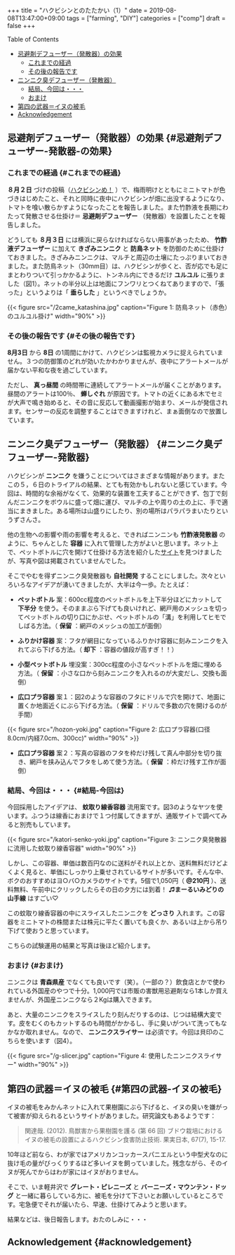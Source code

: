 +++
title = "ハクビシンとのたたかい（1）"
date = 2019-08-08T13:47:00+09:00
tags = ["farming", "DIY"]
categories = ["comp"]
draft = false
+++

<div class="ox-hugo-toc toc">
<div></div>

<div class="heading">Table of Contents</div>

- [忌避剤デフューザー（発散器）の効果](#忌避剤デフューザー-発散器-の効果)
    - [これまでの経過](#これまでの経過)
    - [その後の報告です](#その後の報告です)
- [ニンニク臭デフューザー（発散器）](#ニンニク臭デフューザー-発散器)
    - [結局、今回は・・・](#結局-今回は)
    - [おまけ](#おまけ)
- [第四の武器＝イヌの被毛](#第四の武器-イヌの被毛)
- [Acknowledgement](#acknowledgement)

</div>
<!--endtoc-->



## 忌避剤デフューザー（発散器）の効果 {#忌避剤デフューザー-発散器-の効果}


### これまでの経過 {#これまでの経過}

**８月２日** づけの投稿（[ハクビシンめ！](http://org2-wp.kgt-yamy.tk/2019/08/02/post-763/) ）で、梅雨明けとともにミニトマトが色づきはじめたこと、それと同時に夜中にハクビシンが畑に出没するようになり、トマトを喰い散らかすようになったことを報告しました。また竹酢液を長期にわたって発散させる仕掛け＝ **忌避剤デフューザー** （発散器）を設置したことを報告しました。

どうしても **８月３日** には横浜に戻らなければならない用事があったため、 **竹酢液デフューザー** に加えて **きざみニンニク** と **防鳥ネット** を防御のために仕掛けておきました。きざみみニンニクは、マルチと周辺の土壌にたっぷりまいておきました。また防鳥ネット（30mm目）は、ハクビシンが歩くと、否が応でも足にまとわりついて引っかかるように、トンネル内にできるだけ **ユルユル** に張りました（図1）。ネットの半分以上は地面にフンワリとつくねてありますので、「張った」というよりは「 **垂らした** 」というべきでしょうか。

<a id="org3d8efc1"></a>

{{< figure src="/2came_katashina.jpg" caption="Figure 1: 防鳥ネット（赤色）のユルユル掛け" width="90%" >}}


### その後の報告です {#その後の報告です}

**8月3日** から **8日** の1周間にかけて、ハクビシンは監視カメラに捉えられていません。３つの防御策のどれが効いたかわかりませんが、夜中にアラートメールが届かない平和な夜を過ごしています。

ただし、 **真っ昼間** の時間帯に連続してアラートメールが届くことがあります。昼間のアラートは100％、 **蝉しぐれ** が原因です。トマトの近くにある木でセミが大声で鳴き始めると、その音に反応して動画撮影が始まり、メールが発信されます。センサーの反応を調整することはできますけれど、まぁ面倒なので放置しています。


## ニンニク臭デフューザー（発散器） {#ニンニク臭デフューザー-発散器}

ハクビシンが **ニンニク** を嫌うことについてはさまざまな情報があります。またこの５，６日のトライアルの結果、とても有効かもしれないと感じています。今回は、時間的な余裕がなくて、効果的な装置を工夫することができず、包丁で刻んだニンニクをボウルに盛って畑に運び、マルチの上や周りの土の上に、手で適当にまきました。ある場所は山盛りにしたり、別の場所はパラパラまいたりというずさんさ。

他の生物への影響や雨の影響を考えると、できればニンニンも **竹酢液発散器** のように、ちゃんとした **容器** に入れて管理した方がよいと思います。ネット上で、ペットボトルに穴を開けて仕掛ける方法を紹介した[サイト](https://taskle.jp/media/articles/614#outline32)を見つけましたが、写真や図は掲載されていませんでした。

そこでやむを得ずニンニク臭発散器も **自社開発** することにしました。次々といろいろなアイデアが湧いてきましたが、大半は今一歩。たとえば：

-   **ペットボトル** 案：600cc程度のペットボトルを上下半分ほどにカットして **下半分** を使う。そのままぶら下げても良いけれど、網戸用のメッシュを切ってペットボトルの切り口にかぶせ、ペットボトルの「溝」を利用してヒモでしばる方法。（ **保留** ：網戸のメッシュの加工が面倒）

-   **ふりかけ容器** 案：フタが網目になっているふりかけ容器に刻みニンニクを入れてぶら下げる方法。（ **却下** ：容器の値段が高すぎ！！）

-   **小型ペットボトル** 埋没案：300cc程度の小さなペットボトルを畑に埋める方法。（ **保留** ：小さな口から刻みニンニクを入れるのが大変だし、交換も面倒）

-   **広口プラ容器** 案１：図2のような容器のフタにドリルで穴を開けて、地面に置くか地面近くにぶら下げる方法。（ **保留** ：ドリルで多数の穴を開けるのが手間）

<a id="orgf7a48a6"></a>

{{< figure src="/hozon-yoki.jpg" caption="Figure 2: 広口プラ容器(口径8.0cm/内経7.0cm、300cc)" width="90%" >}}

-   **広口プラ容器** 案２：写真の容器のフタを枠だけ残して真ん中部分を切り抜き、網戸を挟み込んでフタをしめて使う方法。（ **保留** ：枠だけ残す工作が面倒）


### 結局、今回は・・・ {#結局-今回は}

今回採用したアイデアは、 **蚊取り線香容器** 流用案です。図3のようなヤツを使います。ふつうは線香におまけで１つ付属してきますが、通販サイトで調べてみると別売もしています。

<a id="org3bd0790"></a>

{{< figure src="/katori-senko-yoki.jpg" caption="Figure 3: ニンニク臭発散器に流用した蚊取り線香容器" width="90%" >}}

しかし、この容器、単価は数百円なのに送料がそれ以上とか、送料無料だけどよくよく見ると、単価にしっかり上乗せされているサイトが多いです。そんな中、ボクのおすすめはヨ○バ○カメラのサイトです。5個で1,050円（ **@210円** ）、送料無料、午前中にクリックしたらその日の夕方には到着！ **♫まーるいみどりの山手線** はすごい♡

この蚊取り線香容器の中にスライスしたニンニクを **どっさり** 入れます。この容器をミニトマトの株間または株元に平たく置いても良くか、あるいは上から吊り下げて使おうと思っています。

こちらの試験運用の結果と写真は後ほど紹介します。


### おまけ {#おまけ}

ニンニクは **青森県産** でなくても良いです（笑）。（一部の？）飲食店とかで使われている外国産のやつで十分。1,000円では市販の害獣用忌避剤なら1本しか買えませんが、外国産ニンニクなら２Kgは購入できます。

あと、大量のニンニクをスライスしたり刻んだりするのは、じつは結構大変です。皮をむくのもカットするのも時間がかかるし、手に臭いがついて洗ってもなかなか取れません。なので、 **ニンニクスライサー** は必須です。今回は貝印のこちらを使います（図4）。

<a id="org4d92337"></a>

{{< figure src="/g-slicer.jpg" caption="Figure 4: 使用したニンニクスライサー" width="90%" >}}


## 第四の武器＝イヌの被毛 {#第四の武器-イヌの被毛}

イヌの被毛をみかんネットに入れて果樹園にぶら下げると、イヌの臭いを嫌がって被害が抑えられるというサイトがありました。研究論文もあるようです：

> 関達哉. (2012). 鳥獣害から果樹園を護る (第 66 回) ブドウ栽培におけるイヌの被毛の設置によるハクビシン食害防止技術. 果実日本, 67(7), 15-17.

10年ほど前なら、わが家ではアメリカンコッカースパニエルという中型犬なのに抜け毛の量がびっくりするほど多いイヌを飼っていました。残念ながら、そのイヌが死んでからはわが家にはイヌがおりません。

そこで、いま軽井沢で **グレート・ピレニーズ** と **バーニーズ・マウンテン・ドッグ** と一緒に暮らしている方に、被毛を分けて下さいとお願いしているところです。宅急便でそれが届いたら、早速、仕掛けてみようと思います。

結果などは、後日報告します。おたのしみに・・・


## Acknowledgement {#acknowledgement}